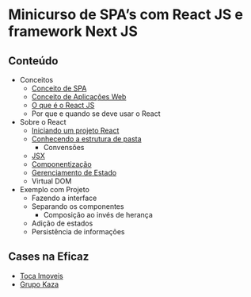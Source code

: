 # Minicurso de SPA’s com React JS e framework Next JS

## Conteúdo
- Conceitos
    - [Conceito de SPA](https://github.com/VictorTurraF/minicurso-react-js/blob/main/conceitos/conceito-de-spa.md)
    - [Conceito de Aplicações Web](https://github.com/VictorTurraF/minicurso-react-js/blob/main/conceitos/aplicacoes-web.md)
    - [O que é o React JS](https://github.com/VictorTurraF/minicurso-react-js/blob/main/conceitos/o-que-e-react-js.md)
    - Por que e quando se deve usar o React
- Sobre o React
    - [Iniciando um projeto React](https://github.com/VictorTurraF/minicurso-react-js/blob/main/sobre-o-react/iniciando-um-projeto.md)
    - [Conhecendo a estrutura de pasta](https://github.com/VictorTurraF/minicurso-react-js/blob/main/sobre-o-react/conhecendo-a-estrutura-de-pastas.md)
        - Convensões
    - [JSX](https://github.com/VictorTurraF/minicurso-react-js/blob/main/sobre-o-react/react-jsx.md)
    - [Componentização](https://github.com/VictorTurraF/minicurso-react-js/blob/main/sobre-o-react/componentizacao.md)
    - [Gerenciamento de Estado](https://github.com/VictorTurraF/minicurso-react-js/blob/main/sobre-o-react/gerenciamento-de-estado.md)
    - Virtual DOM
- Exemplo com Projeto
    - Fazendo a interface
    - Separando os componentes
        - Composição ao invés de herança
    - Adição de estados
    - Persistência de informações


## Cases na Eficaz
- [Toca Imoveis](https://www.tocaimoveis.com.br/)
- [Grupo Kaza](https://grupokaza.ucommerce.com.br/)